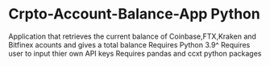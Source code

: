 # Crpto-Account-Balance-App Python
Application that retrieves the current balance of Coinbase,FTX,Kraken and Bitfinex acounts and gives a total balance
Requires Python 3.9^
Requires user to input thier own API keys
Requires pandas and ccxt python packages
